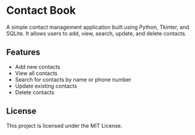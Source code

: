 # Contact Book

A simple contact management application built using Python, Tkinter, and SQLite. It allows users to add, view, search, update, and delete contacts.

## Features

- Add new contacts
- View all contacts
- Search for contacts by name or phone number
- Update existing contacts
- Delete contacts

## License

This project is licensed under the MIT License.
